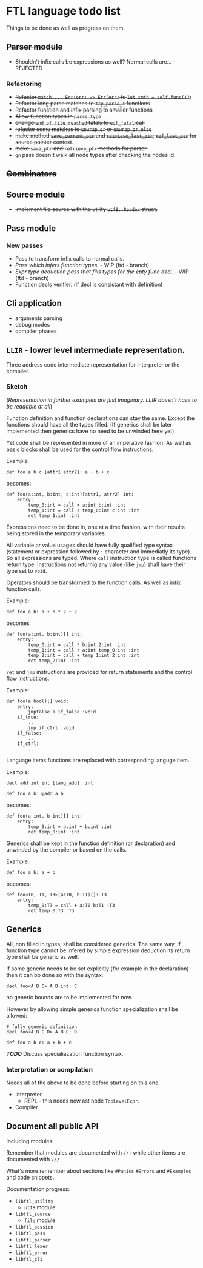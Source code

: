 # FTL language todo list

Things to be done as well as progress on them.

## ~~Parser module~~

* ~~Shouldn't infix calls be expressions as well? Normal calls are...~~ - REJECTED

### Refactoring

* ~~Refactor `match ... Err(err) => Err(err)` to `let smth = self.func()?`;~~
* ~~Refactor long parse matches to `try_parse_*` functions~~
* ~~Refactor function and infix parsing to smaller functions~~
* ~~Allow function types in `parse_type`~~
* ~~change `end of file reached` fatals to `eof_fatal` call~~
* ~~refactor some matches to `unwrap_or` or `unwrap_or_else`~~
* ~~make method `save_current_ptr` and `retrieve_last_ptr`, `ref_last_ptr` for source pointer context~~.
* ~~make `save_ptr` and `retrieve_ptr` methods for parser.~~
* `gn` pass doesn't walk all node types after checking the nodes id.

## ~~Combinators~~

## ~~Source module~~

* ~~Implement file source with the utility `utf8::Reader` struct.~~

## Pass module

### New passes

* Pass to transform infix calls to normal calls.
* _Pass which infers function types._ - WIP (ftd - branch).
* _Expr type deduction pass that fills types for the epty func decl._ - WIP (ftd - branch)
* Function decls verifier. (if decl is consistant with definition)

## Cli application

* arguments parsing
* debug modes
* compiler phases

## `LLIR` - lower level intermediate representation.

Three address code intermediate representation for interpreter or the compiler.

### Sketch

(_Representation in further examples are just imaginary. 
LLIR doesn't have to be readable at all_)

Function definition and function declarations can stay the same.
Except the functions should have all the types filled.
(If generics shall be later implemented then generics have no 
need to be unwinded here yet). 

Yet code shall be represented in more of an imperative fashion.
As well as basic blocks shall be used for the control flow instructions.

Example

```ftl
def foo a b c [attr1 attr2]: a + b + c
```

becomes:

```llir
def foo(a:int, b:int, c:int)[attr1, atrr2] int:
    entry:
        temp_0:int = call + a:int b:int :int
        temp_1:int = call + temp_0:int c:int :int
        ret temp_1:int :int
```


Expressions need to be done in, one at a time fashion, with their 
results being stored in the temporary variables.

All variable or value usages should have fully qualified
type syntax (statement or expression followed by `:` character and
immediatly its type).
 So all expressions are typed. 
 Where `call` instruction type is called functions return type.
Instructions not returnig any value (like `jmp`) shall have
their type set to `void`.


Operators should be transformed to the function calls.
As well as infix function calls.

Example:

```ftl
def foo a b: a + b * 2 + 2
```

becomes

```llir
def foo(a:int, b:int)[] int:
    entry:
        temp_0:int = call * b:int 2:int :int
        temp_1:int = call + a:int temp_0:int :int
        temp_2:int = call + temp_1:int 2:int :int
        ret temp_2:int :int
```

`ret` and `jmp` instructions are provided for return statements and 
the control flow instructions.

Example:

```llir
def foo(a bool)[] void:
    entry:
        jmpfalse a if_false :void
    if_true:
        ...
        jmp if_ctrl :void
    if_false:
        ...
    if_ctrl:
        ...
```

Language items functions are replaced with corresponding languge item.

Example:

```ftl
decl add int int [lang_add]: int

def foo a b: @add a b
```

becomes:

```llir
def foo(a int, b int)[] int:
    entry:
        temp_0:int = a:int + b:int :int
        ret temp_0:int :int
```

Generics shall be kept in the function definition
(or declaration) and unwinded by the compiler or 
based on the calls.

Example:

```ftl
def foo a b: a + b
```

becomes:

```llir
def foo<T0, T1, T3>(a:T0, b:T1)[]: T3
    entry:
        temp_0:T3 = call + a:T0 b:T1 :T3
        ret temp_0:T3 :T3
```

## Generics

All, non filled in types, shall be considered generics.
The same way, if function type cannot be infered by simple 
expression deduction its return type shall be generic as well.

If some generic needs to be set explicitly (for example in the declaration)
then it can bo done so with the syntax:

```
decl foo<A B C> A B int: C
```

no generic bounds are to be implemented for now.

However by allowing simple generics function specialization shall be
allowed:

```
# fully generic definition
decl foo<A B C D> A B C: D

def foo a b c: a + b + c
```
***TODO*** Discuss specialiazation function syntax.


### Interpretation or compilation

Needs all of the above to be done before starting on this one.

* Interpreter
  * REPL - this needs new ast node `TopLevelExpr`.
* Compiler

## Document all public API

Including modules.

Remember that modules are documented with `//!`
while other items are documented with `///`

What's more remember about sections like `#Panics` `#Errors` and `#Examples`
and code snippets.

Documentation progress:

* `libftl_utility`
  * `utf8` module
* `libftl_source`
  * `file` module
* `libftl_session`
* `libftl_pass`
* `libftl_parser`
* `libftl_lexer`
* `libftl_error`
* `libftl_cli`
